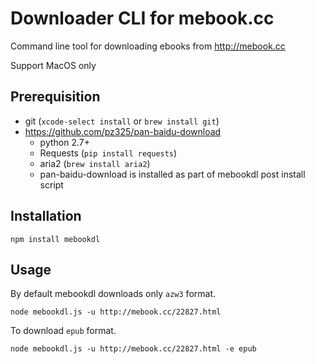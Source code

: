 # Downloader CLI for mebook.cc
Command line tool for downloading ebooks from http://mebook.cc

Support MacOS only

## Prerequisition
* git 
    (`xcode-select install` or `brew install git`)
* https://github.com/pz325/pan-baidu-download
    * python 2.7+
    * Requests (`pip install requests`)
    * aria2 (`brew install aria2`)
    * pan-baidu-download is installed as part of mebookdl post install script

## Installation
```
npm install mebookdl
```

## Usage
By default mebookdl downloads only `azw3` format.
```
node mebookdl.js -u http://mebook.cc/22827.html
```
To download `epub` format.
```
node mebookdl.js -u http://mebook.cc/22827.html -e epub
```